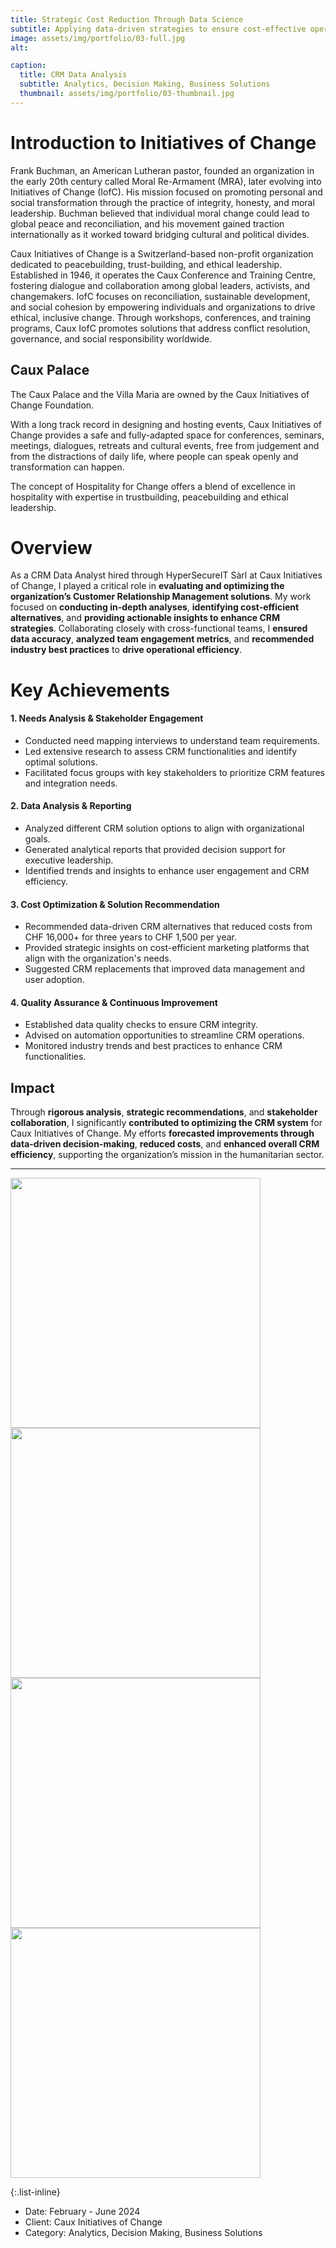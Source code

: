 ```yaml
---
title: Strategic Cost Reduction Through Data Science
subtitle: Applying data-driven strategies to ensure cost-effective operations in peacekeeping
image: assets/img/portfolio/03-full.jpg
alt: 

caption:
  title: CRM Data Analysis
  subtitle: Analytics, Decision Making, Business Solutions
  thumbnail: assets/img/portfolio/03-thumbnail.jpg
---
```

# Introduction to Initiatives of Change

Frank Buchman, an American Lutheran pastor, founded an organization in the early 20th century called Moral Re-Armament (MRA), later evolving into Initiatives of Change (IofC). His mission focused on promoting personal and social transformation through the practice of integrity, honesty, and moral leadership. Buchman believed that individual moral change could lead to global peace and reconciliation, and his movement gained traction internationally as it worked toward bridging cultural and political divides.

Caux Initiatives of Change is a Switzerland-based non-profit organization dedicated to peacebuilding, trust-building, and ethical leadership. Established in 1946, it operates the Caux Conference and Training Centre, fostering dialogue and collaboration among global leaders, activists, and changemakers. IofC focuses on reconciliation, sustainable development, and social cohesion by empowering individuals and organizations to drive ethical, inclusive change. Through workshops, conferences, and training programs, Caux IofC promotes solutions that address conflict resolution, governance, and social responsibility worldwide.

## Caux Palace

The Caux Palace and the Villa Maria are owned by the Caux Initiatives of Change Foundation.

With a long track record in designing and hosting events, Caux Initiatives of Change provides a safe and fully-adapted space for conferences, seminars, meetings, dialogues, retreats and cultural events, free from judgement and from the distractions of daily life, where people can speak openly and transformation can happen.

The concept of Hospitality for Change offers a blend of excellence in hospitality with expertise in trustbuilding, peacebuilding and ethical leadership.

# Overview
As a CRM Data Analyst hired through HyperSecureIT Sàrl at Caux Initiatives of Change, I played a critical role in **evaluating and optimizing the organization’s Customer Relationship Management solutions**. My work focused on **conducting in-depth analyses**, **identifying cost-efficient alternatives**, and **providing actionable insights to enhance CRM strategies**. Collaborating closely with cross-functional teams, I **ensured data accuracy**, **analyzed team engagement metrics**, and **recommended industry best practices** to **drive operational efficiency**.

# Key Achievements

#### 1. Needs Analysis & Stakeholder Engagement
- Conducted need mapping interviews to understand team requirements.
- Led extensive research to assess CRM functionalities and identify optimal solutions.
- Facilitated focus groups with key stakeholders to prioritize CRM features and integration needs.

#### 2. Data Analysis & Reporting
- Analyzed different CRM solution options to align with organizational goals.
- Generated analytical reports that provided decision support for executive leadership.
- Identified trends and insights to enhance user engagement and CRM efficiency.

#### 3. Cost Optimization & Solution Recommendation
- Recommended data-driven CRM alternatives that reduced costs from CHF 16,000+ for three years to CHF 1,500 per year.
- Provided strategic insights on cost-efficient marketing platforms that align with the organization's needs.
- Suggested CRM replacements that improved data management and user adoption.

#### 4. Quality Assurance & Continuous Improvement
- Established data quality checks to ensure CRM integrity.
- Advised on automation opportunities to streamline CRM operations.
- Monitored industry trends and best practices to enhance CRM functionalities.

## Impact
Through **rigorous analysis**, **strategic recommendations**, and **stakeholder collaboration**, I significantly **contributed to optimizing the CRM system** for Caux Initiatives of Change. My efforts **forecasted improvements through data-driven decision-making**, **reduced costs**, and **enhanced overall CRM efficiency**, supporting the organization’s mission in the humanitarian sector.

---

<img src="https://github.com/user-attachments/assets/3fbbfff1-8ff5-4dc2-829a-93370a496fb1" width="400" />

<img src="https://github.com/user-attachments/assets/c43aba56-dd2a-4f42-98e1-3d33bef25b9e" width="400" />

<img src="https://github.com/user-attachments/assets/38862eb9-3e65-4ecd-9fed-e3e637dda61b" width="400" />

<img src="https://github.com/user-attachments/assets/fccca2a9-86ef-4c2a-b17d-ef5bbf36c67e" width="400" />




{:.list-inline}
- Date: February - June 2024
- Client: Caux Initiatives of Change
- Category: Analytics, Decision Making, Business Solutions

